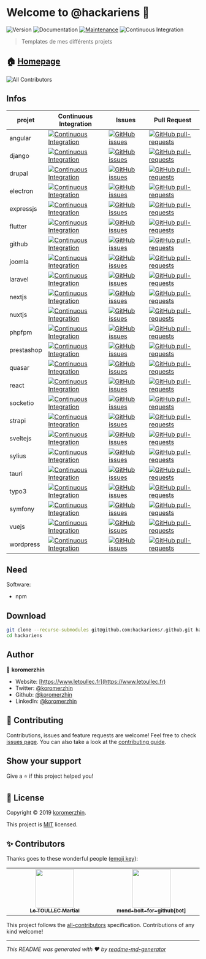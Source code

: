 # Welcome to @hackariens 👋

![Version](https://img.shields.io/badge/version-1.0.0-blue.svg?cacheSeconds=2592000)
![Documentation](https://img.shields.io/badge/documentation-yes-brightgreen.svg)
[![Maintenance](https://img.shields.io/badge/Maintained%3F-yes-green.svg)](https://github.com/hackariens/.github/graphs/commit-activity)
![Continuous Integration](https://github.com/hackariens/.github/actions/workflows/ci.yml/badge.svg?branch=develop)

> Templates de mes différents projets

## 🏠 [Homepage](https://github.com/hackariens#readme)

<!-- ALL-CONTRIBUTORS-BADGE:START - Do not remove or modify this section -->
![All Contributors](https://img.shields.io/badge/all_contributors-2-orange.svg?style=flat-square)
<!-- ALL-CONTRIBUTORS-BADGE:END -->

## Infos

<!-- prettier-ignore-start -->
<!-- markdownlint-disable -->
| projet | Continuous Integration | Issues | Pull Request |
|--|--|--|--|
| angular | [![Continuous Integration](https://github.com/hackariens/angular/actions/workflows/ci.yml/badge.svg?branch=develop)](https://www.github.com/hackariens/angular) | [![GitHub issues](https://img.shields.io/github/issues/hackariens/angular.svg)](https://GitHub.com/hackariens/angular/issues/) | [![GitHub pull-requests](https://img.shields.io/github/issues-pr/hackariens/angular.svg)](https://GitHub.com/hackariens/angular/pull/) |
| django | [![Continuous Integration](https://github.com/hackariens/django/actions/workflows/ci.yml/badge.svg?branch=develop)](https://www.github.com/hackariens/django) | [![GitHub issues](https://img.shields.io/github/issues/hackariens/django.svg)](https://GitHub.com/hackariens/django/issues/) | [![GitHub pull-requests](https://img.shields.io/github/issues-pr/hackariens/django.svg)](https://GitHub.com/hackariens/django/pull/) |
| drupal | [![Continuous Integration](https://github.com/hackariens/drupal/actions/workflows/ci.yml/badge.svg?branch=develop)](https://www.github.com/hackariens/drupal) | [![GitHub issues](https://img.shields.io/github/issues/hackariens/drupal.svg)](https://GitHub.com/hackariens/drupal/issues/) | [![GitHub pull-requests](https://img.shields.io/github/issues-pr/hackariens/drupal.svg)](https://GitHub.com/hackariens/drupal/pull/) |
| electron | [![Continuous Integration](https://github.com/hackariens/electron/actions/workflows/ci.yml/badge.svg?branch=develop)](https://www.github.com/hackariens/electron) | [![GitHub issues](https://img.shields.io/github/issues/hackariens/electron.svg)](https://GitHub.com/hackariens/electron/issues/) | [![GitHub pull-requests](https://img.shields.io/github/issues-pr/hackariens/electron.svg)](https://GitHub.com/hackariens/electron/pull/) |
| expressjs | [![Continuous Integration](https://github.com/hackariens/expressjs/actions/workflows/ci.yml/badge.svg?branch=develop)](https://www.github.com/hackariens/expressjs) | [![GitHub issues](https://img.shields.io/github/issues/hackariens/expressjs.svg)](https://GitHub.com/hackariens/expressjs/issues/) | [![GitHub pull-requests](https://img.shields.io/github/issues-pr/hackariens/expressjs.svg)](https://GitHub.com/hackariens/expressjs/pull/) |
| flutter | [![Continuous Integration](https://github.com/hackariens/flutter/actions/workflows/ci.yml/badge.svg?branch=develop)](https://www.github.com/hackariens/flutter) | [![GitHub issues](https://img.shields.io/github/issues/hackariens/flutter.svg)](https://GitHub.com/hackariens/flutter/issues/) | [![GitHub pull-requests](https://img.shields.io/github/issues-pr/hackariens/flutter.svg)](https://GitHub.com/hackariens/flutter/pull/) |
| github | [![Continuous Integration](https://github.com/hackariens/github/actions/workflows/ci.yml/badge.svg?branch=develop)](https://www.github.com/hackariens/github) | [![GitHub issues](https://img.shields.io/github/issues/hackariens/github.svg)](https://GitHub.com/hackariens/github/issues/) | [![GitHub pull-requests](https://img.shields.io/github/issues-pr/hackariens/github.svg)](https://GitHub.com/hackariens/github/pull/) |
| joomla | [![Continuous Integration](https://github.com/hackariens/joomla/actions/workflows/ci.yml/badge.svg?branch=develop)](https://www.github.com/hackariens/joomla) | [![GitHub issues](https://img.shields.io/github/issues/hackariens/joomla.svg)](https://GitHub.com/hackariens/joomla/issues/) | [![GitHub pull-requests](https://img.shields.io/github/issues-pr/hackariens/joomla.svg)](https://GitHub.com/hackariens/joomla/pull/) |
| laravel | [![Continuous Integration](https://github.com/hackariens/laravel/actions/workflows/ci.yml/badge.svg?branch=develop)](https://www.github.com/hackariens/laravel) | [![GitHub issues](https://img.shields.io/github/issues/hackariens/laravel.svg)](https://GitHub.com/hackariens/laravel/issues/) | [![GitHub pull-requests](https://img.shields.io/github/issues-pr/hackariens/laravel.svg)](https://GitHub.com/hackariens/laravel/pull/) |
| nextjs | [![Continuous Integration](https://github.com/hackariens/nextjs/actions/workflows/ci.yml/badge.svg?branch=develop)](https://www.github.com/hackariens/nextjs) | [![GitHub issues](https://img.shields.io/github/issues/hackariens/nextjs.svg)](https://GitHub.com/hackariens/nextjs/issues/) | [![GitHub pull-requests](https://img.shields.io/github/issues-pr/hackariens/nextjs.svg)](https://GitHub.com/hackariens/nextjs/pull/) |
| nuxtjs | [![Continuous Integration](https://github.com/hackariens/nuxtjs/actions/workflows/ci.yml/badge.svg?branch=develop)](https://www.github.com/hackariens/nuxtjs) | [![GitHub issues](https://img.shields.io/github/issues/hackariens/nuxtjs.svg)](https://GitHub.com/hackariens/nuxtjs/issues/) | [![GitHub pull-requests](https://img.shields.io/github/issues-pr/hackariens/nuxtjs.svg)](https://GitHub.com/hackariens/nuxtjs/pull/) |
| phpfpm | [![Continuous Integration](https://github.com/hackariens/phpfpm/actions/workflows/ci.yml/badge.svg?branch=develop)](https://www.github.com/hackariens/phpfpm) | [![GitHub issues](https://img.shields.io/github/issues/hackariens/phpfpm.svg)](https://GitHub.com/hackariens/phpfpm/issues/) | [![GitHub pull-requests](https://img.shields.io/github/issues-pr/hackariens/phpfpm.svg)](https://GitHub.com/hackariens/phpfpm/pull/) |
| prestashop | [![Continuous Integration](https://github.com/hackariens/prestashop/actions/workflows/ci.yml/badge.svg?branch=develop)](https://www.github.com/hackariens/prestashop) | [![GitHub issues](https://img.shields.io/github/issues/hackariens/prestashop.svg)](https://GitHub.com/hackariens/prestashop/issues/) | [![GitHub pull-requests](https://img.shields.io/github/issues-pr/hackariens/prestashop.svg)](https://GitHub.com/hackariens/prestashop/pull/) |
| quasar | [![Continuous Integration](https://github.com/hackariens/quasar/actions/workflows/ci.yml/badge.svg?branch=develop)](https://www.github.com/hackariens/quasar) | [![GitHub issues](https://img.shields.io/github/issues/hackariens/quasar.svg)](https://GitHub.com/hackariens/quasar/issues/) | [![GitHub pull-requests](https://img.shields.io/github/issues-pr/hackariens/quasar.svg)](https://GitHub.com/hackariens/quasar/pull/) |
| react | [![Continuous Integration](https://github.com/hackariens/react/actions/workflows/ci.yml/badge.svg?branch=develop)](https://www.github.com/hackariens/react) | [![GitHub issues](https://img.shields.io/github/issues/hackariens/react.svg)](https://GitHub.com/hackariens/react/issues/) | [![GitHub pull-requests](https://img.shields.io/github/issues-pr/hackariens/react.svg)](https://GitHub.com/hackariens/react/pull/) |
| socketio | [![Continuous Integration](https://github.com/hackariens/socketio/actions/workflows/ci.yml/badge.svg?branch=develop)](https://www.github.com/hackariens/socketio) | [![GitHub issues](https://img.shields.io/github/issues/hackariens/socketio.svg)](https://GitHub.com/hackariens/socketio/issues/) | [![GitHub pull-requests](https://img.shields.io/github/issues-pr/hackariens/socketio.svg)](https://GitHub.com/hackariens/socketio/pull/) |
| strapi | [![Continuous Integration](https://github.com/hackariens/strapi/actions/workflows/ci.yml/badge.svg?branch=develop)](https://www.github.com/hackariens/strapi) | [![GitHub issues](https://img.shields.io/github/issues/hackariens/strapi.svg)](https://GitHub.com/hackariens/strapi/issues/) | [![GitHub pull-requests](https://img.shields.io/github/issues-pr/hackariens/strapi.svg)](https://GitHub.com/hackariens/strapi/pull/) |
| sveltejs | [![Continuous Integration](https://github.com/hackariens/sveltejs/actions/workflows/ci.yml/badge.svg?branch=develop)](https://www.github.com/hackariens/sveltejs) | [![GitHub issues](https://img.shields.io/github/issues/hackariens/sveltejs.svg)](https://GitHub.com/hackariens/sveltejs/issues/) | [![GitHub pull-requests](https://img.shields.io/github/issues-pr/hackariens/sveltejs.svg)](https://GitHub.com/hackariens/sveltejs/pull/) |
| sylius | [![Continuous Integration](https://github.com/hackariens/sylius/actions/workflows/ci.yml/badge.svg?branch=develop)](https://www.github.com/hackariens/sylius) | [![GitHub issues](https://img.shields.io/github/issues/hackariens/sylius.svg)](https://GitHub.com/hackariens/sylius/issues/) | [![GitHub pull-requests](https://img.shields.io/github/issues-pr/hackariens/sylius.svg)](https://GitHub.com/hackariens/sylius/pull/) |
| tauri | [![Continuous Integration](https://github.com/hackariens/tauri/actions/workflows/ci.yml/badge.svg?branch=develop)](https://www.github.com/hackariens/tauri) | [![GitHub issues](https://img.shields.io/github/issues/hackariens/tauri.svg)](https://GitHub.com/hackariens/tauri/issues/) | [![GitHub pull-requests](https://img.shields.io/github/issues-pr/hackariens/tauri.svg)](https://GitHub.com/hackariens/tauri/pull/) |
| typo3 | [![Continuous Integration](https://github.com/hackariens/typo3/actions/workflows/ci.yml/badge.svg?branch=develop)](https://www.github.com/hackariens/typo3) | [![GitHub issues](https://img.shields.io/github/issues/hackariens/typo3.svg)](https://GitHub.com/hackariens/typo3/issues/) | [![GitHub pull-requests](https://img.shields.io/github/issues-pr/hackariens/typo3.svg)](https://GitHub.com/hackariens/typo3/pull/) |
| symfony | [![Continuous Integration](https://github.com/hackariens/symfony/actions/workflows/ci.yml/badge.svg?branch=develop)](https://www.github.com/hackariens/symfony) | [![GitHub issues](https://img.shields.io/github/issues/hackariens/symfony.svg)](https://GitHub.com/hackariens/symfony/issues/) | [![GitHub pull-requests](https://img.shields.io/github/issues-pr/hackariens/symfony.svg)](https://GitHub.com/hackariens/symfony/pull/) |
| vuejs | [![Continuous Integration](https://github.com/hackariens/vuejs/actions/workflows/ci.yml/badge.svg?branch=develop)](https://www.github.com/hackariens/vuejs) | [![GitHub issues](https://img.shields.io/github/issues/hackariens/vuejs.svg)](https://GitHub.com/hackariens/vuejs/issues/) | [![GitHub pull-requests](https://img.shields.io/github/issues-pr/hackariens/vuejs.svg)](https://GitHub.com/hackariens/vuejs/pull/) |
| wordpress | [![Continuous Integration](https://github.com/hackariens/wordpress/actions/workflows/ci.yml/badge.svg?branch=develop)](https://www.github.com/hackariens/wordpress) | [![GitHub issues](https://img.shields.io/github/issues/hackariens/wordpress.svg)](https://GitHub.com/hackariens/wordpress/issues/) | [![GitHub pull-requests](https://img.shields.io/github/issues-pr/hackariens/wordpress.svg)](https://GitHub.com/hackariens/wordpress/pull/) |
<!-- markdownlint-restore -->
<!-- prettier-ignore-end -->

## Need

Software:

- npm

## Download

```sh
git clone --recurse-submodules git@github.com:hackariens/.github.git hackariens
cd hackariens
```

## Author

👤 **koromerzhin**

- Website: [https://www.letoullec.fr](https://www.letoullec.fr)
- Twitter: [@koromerzhin](https://twitter.com/koromerzhin)
- Github: [@koromerzhin](https://github.com/koromerzhin)
- LinkedIn: [@koromerzhin](https://linkedin.com/in/koromerzhin)

## 🤝 Contributing

Contributions, issues and feature requests are welcome!
Feel free to check [issues page](https://github.com/hackariens/.github/issues).
You can also take a look at the
[contributing guide](https://github.com/hackariens/.github/blob/develop/CONTRIBUTING.md).

## Show your support

Give a ⭐️ if this project helped you!

## 📝 License

Copyright © 2019 [koromerzhin](https://github.com/koromerzhin).

This project is
[MIT](https://github.com/hackariens/.github/blob/develop/LICENSE) licensed.

## ✨ Contributors

Thanks goes to these wonderful people
([emoji key](https://allcontributors.org/docs/en/emoji-key)):

<!-- ALL-CONTRIBUTORS-LIST:START - Do not remove or modify this section -->
<!-- prettier-ignore-start -->
<!-- markdownlint-disable -->
<table>
  <tbody>
    <tr>
      <td align="center" valign="top" width="14.28%"><a href="https://github.com/koromerzhin"><img src="https://avatars0.githubusercontent.com/u/308012?v=4" width="100px;" alt=""/><br /><sub><b>Le TOULLEC Martial</b></sub></a></td>
      <td align="center" valign="top" width="14.28%"><a href="https://github.com/apps/mend-bolt-for-github"><img src="https://avatars.githubusercontent.com/in/16809?v=4" width="100px;" alt=""/><br /><sub><b>mend-bolt-for-github[bot]</b></sub></a></td>
    </tr>
  </tbody>
</table>

<!-- markdownlint-restore -->
<!-- prettier-ignore-end -->

<!-- ALL-CONTRIBUTORS-LIST:END -->

This project follows the
[all-contributors](https://github.com/all-contributors/all-contributors)
specification. Contributions of any kind welcome!

---

_This README was generated with ❤️ by
[readme-md-generator](https://github.com/kefranabg/readme-md-generator)_
